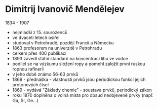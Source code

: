 # Dimitrij Ivanovič Mendělejev
1834 - 1907
- nejmladší z 15. sourozenců
- ve dvaceti letech osiřel
- studoval v Petrohradě, později Francii a Německu
- 1863 profesorem na univerzitě v Petrohradu
- celkem přes 400 publikací
- 1893 zavedl státní standard na koncentraci lihu ve vodce
- podílel se na výzkumu složení ropy a pomohl založit první ruskou ropnou rafinerii
- v jeho době známo 56-63 prvků
- 1869 - přednáška - vlastnosti prvků jsou periodickou funkcí jejich protonových čísel
- 1869 - vydává "Základy chemie" - soustava prvků, periodický zákon
- roku 1870 doplněna o volná místa pro dosud neobjevené prvky (např. Ga, Sr, Ge...)